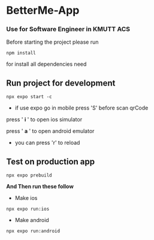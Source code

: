 # BetterMe-App

### Use for Software Engineer in KMUTT ACS

Before starting the project please run
```
npm install
```
for install all dependencies need

## Run project for development
```
npx expo start -c
```
* if use expo go in mobile press 'S' before scan qrCode

<p>press ' <b>i</b> ' to open ios simulator</p>
<p>press ' <b>a</b> ' to open android emulator</p>

* you can press 'r' to reload

## Test on production app
```
npx expo prebuild 
```
<b>And Then run these follow</b>
* <p>Make ios</p>

```
npx expo run:ios
```
* <p>Make android</p>

```
npx expo run:android
```
